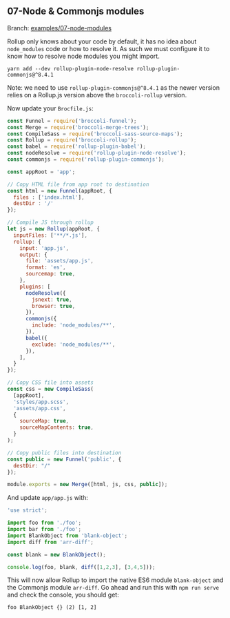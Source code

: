 ## 07-Node & Commonjs modules

Branch: [examples/07-node-modules](https://github.com/oligriffiths/broccolijs-tutorial/tree/examples/07-node-modules)

Rollup only knows about your code by default, it has no idea about `node_modules` code or how to resolve it. As such
we must configure it to know how to resolve node modules you might import.

```
yarn add --dev rollup-plugin-node-resolve rollup-plugin-commonjs@^8.4.1
```

Note: we need to use `rollup-plugin-commonjs@^8.4.1` as the newer version relies on a Rollup.js version above the
`broccoli-rollup` version.

Now update your `Brocfile.js`:
```js
const Funnel = require('broccoli-funnel');
const Merge = require('broccoli-merge-trees');
const CompileSass = require('broccoli-sass-source-maps');
const Rollup = require('broccoli-rollup');
const babel = require('rollup-plugin-babel');
const nodeResolve = require('rollup-plugin-node-resolve');
const commonjs = require('rollup-plugin-commonjs');

const appRoot = 'app';

// Copy HTML file from app root to destination
const html = new Funnel(appRoot, {
  files : ['index.html'],
  destDir : '/'
});

// Compile JS through rollup
let js = new Rollup(appRoot, {
  inputFiles: ['**/*.js'],
  rollup: {
    input: 'app.js',
    output: {
      file: 'assets/app.js',
      format: 'es',
      sourcemap: true,
    },
    plugins: [
      nodeResolve({
        jsnext: true,
        browser: true,
      }),
      commonjs({
        include: 'node_modules/**',
      }),
      babel({
        exclude: 'node_modules/**',
      }),
    ],
  }
});

// Copy CSS file into assets
const css = new CompileSass(
  [appRoot],
  'styles/app.scss',
  'assets/app.css',
  {
    sourceMap: true,
    sourceMapContents: true,
  }
);

// Copy public files into destination
const public = new Funnel('public', {
  destDir: "/"
});

module.exports = new Merge([html, js, css, public]);

```

And update `app/app.js` with:

```js
'use strict';

import foo from './foo';
import bar from './foo';
import BlankObject from 'blank-object';
import diff from 'arr-diff';

const blank = new BlankObject();

console.log(foo, blank, diff([1,2,3], [3,4,5]));
```

This will now allow Rollup to import the native ES6 module `blank-object` and the Commonjs module `arr-diff`. Go ahead
and run this with `npm run serve` and check the console, you should get:

```
foo BlankObject {} (2) [1, 2]
```
